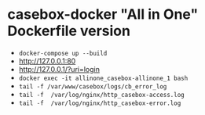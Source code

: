 # casebox-docker "All in One" Dockerfile version

- `docker-compose up --build`
- <http://127.0.0.1:80>
- <http://127.0.0.1/?uri=login>
- `docker exec -it allinone_casebox-allinone_1 bash`
- `tail -f /var/www/casebox/logs/cb_error_log`
- `tail -f  /var/log/nginx/http_casebox-access.log`
- `tail -f  /var/log/nginx/http_casebox-error.log`
<!-- - `sudo rm -rf ./data/mysql/* # THIS WILL DELETE MYSQL DATA, DO NOT DO IT IF YOU ARE NOT SURE` -->
